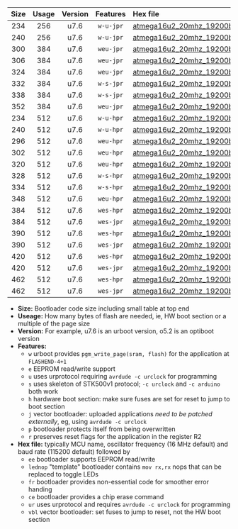 |Size|Usage|Version|Features|Hex file|
|:-:|:-:|:-:|:-:|:--|
|234|256|u7.6|`w-u-jpr`|[atmega16u2_20mhz_19200bps_ur_vbl.hex](https://raw.githubusercontent.com/stefanrueger/urboot/main/atmega16u2_20mhz_19200bps_ur_vbl.hex)|
|240|256|u7.6|`w-u-jpr`|[atmega16u2_20mhz_19200bps_lednop_ur_vbl.hex](https://raw.githubusercontent.com/stefanrueger/urboot/main/atmega16u2_20mhz_19200bps_lednop_ur_vbl.hex)|
|300|384|u7.6|`weu-jpr`|[atmega16u2_20mhz_19200bps_ee_ur_vbl.hex](https://raw.githubusercontent.com/stefanrueger/urboot/main/atmega16u2_20mhz_19200bps_ee_ur_vbl.hex)|
|306|384|u7.6|`weu-jpr`|[atmega16u2_20mhz_19200bps_ee_lednop_ur_vbl.hex](https://raw.githubusercontent.com/stefanrueger/urboot/main/atmega16u2_20mhz_19200bps_ee_lednop_ur_vbl.hex)|
|324|384|u7.6|`weu-jpr`|[atmega16u2_20mhz_19200bps_ee_lednop_fr_ur_vbl.hex](https://raw.githubusercontent.com/stefanrueger/urboot/main/atmega16u2_20mhz_19200bps_ee_lednop_fr_ur_vbl.hex)|
|332|384|u7.6|`w-s-jpr`|[atmega16u2_20mhz_19200bps_vbl.hex](https://raw.githubusercontent.com/stefanrueger/urboot/main/atmega16u2_20mhz_19200bps_vbl.hex)|
|338|384|u7.6|`w-s-jpr`|[atmega16u2_20mhz_19200bps_lednop_vbl.hex](https://raw.githubusercontent.com/stefanrueger/urboot/main/atmega16u2_20mhz_19200bps_lednop_vbl.hex)|
|352|384|u7.6|`weu-jpr`|[atmega16u2_20mhz_19200bps_ee_lednop_fr_ce_ur_vbl.hex](https://raw.githubusercontent.com/stefanrueger/urboot/main/atmega16u2_20mhz_19200bps_ee_lednop_fr_ce_ur_vbl.hex)|
|234|512|u7.6|`w-u-hpr`|[atmega16u2_20mhz_19200bps_ur.hex](https://raw.githubusercontent.com/stefanrueger/urboot/main/atmega16u2_20mhz_19200bps_ur.hex)|
|240|512|u7.6|`w-u-hpr`|[atmega16u2_20mhz_19200bps_lednop_ur.hex](https://raw.githubusercontent.com/stefanrueger/urboot/main/atmega16u2_20mhz_19200bps_lednop_ur.hex)|
|296|512|u7.6|`weu-hpr`|[atmega16u2_20mhz_19200bps_ee_ur.hex](https://raw.githubusercontent.com/stefanrueger/urboot/main/atmega16u2_20mhz_19200bps_ee_ur.hex)|
|302|512|u7.6|`weu-hpr`|[atmega16u2_20mhz_19200bps_ee_lednop_ur.hex](https://raw.githubusercontent.com/stefanrueger/urboot/main/atmega16u2_20mhz_19200bps_ee_lednop_ur.hex)|
|320|512|u7.6|`weu-hpr`|[atmega16u2_20mhz_19200bps_ee_lednop_fr_ur.hex](https://raw.githubusercontent.com/stefanrueger/urboot/main/atmega16u2_20mhz_19200bps_ee_lednop_fr_ur.hex)|
|328|512|u7.6|`w-s-hpr`|[atmega16u2_20mhz_19200bps.hex](https://raw.githubusercontent.com/stefanrueger/urboot/main/atmega16u2_20mhz_19200bps.hex)|
|334|512|u7.6|`w-s-hpr`|[atmega16u2_20mhz_19200bps_lednop.hex](https://raw.githubusercontent.com/stefanrueger/urboot/main/atmega16u2_20mhz_19200bps_lednop.hex)|
|348|512|u7.6|`weu-hpr`|[atmega16u2_20mhz_19200bps_ee_lednop_fr_ce_ur.hex](https://raw.githubusercontent.com/stefanrueger/urboot/main/atmega16u2_20mhz_19200bps_ee_lednop_fr_ce_ur.hex)|
|384|512|u7.6|`wes-hpr`|[atmega16u2_20mhz_19200bps_ee.hex](https://raw.githubusercontent.com/stefanrueger/urboot/main/atmega16u2_20mhz_19200bps_ee.hex)|
|384|512|u7.6|`wes-jpr`|[atmega16u2_20mhz_19200bps_ee_vbl.hex](https://raw.githubusercontent.com/stefanrueger/urboot/main/atmega16u2_20mhz_19200bps_ee_vbl.hex)|
|390|512|u7.6|`wes-hpr`|[atmega16u2_20mhz_19200bps_ee_lednop.hex](https://raw.githubusercontent.com/stefanrueger/urboot/main/atmega16u2_20mhz_19200bps_ee_lednop.hex)|
|390|512|u7.6|`wes-jpr`|[atmega16u2_20mhz_19200bps_ee_lednop_vbl.hex](https://raw.githubusercontent.com/stefanrueger/urboot/main/atmega16u2_20mhz_19200bps_ee_lednop_vbl.hex)|
|420|512|u7.6|`wes-hpr`|[atmega16u2_20mhz_19200bps_ee_lednop_fr.hex](https://raw.githubusercontent.com/stefanrueger/urboot/main/atmega16u2_20mhz_19200bps_ee_lednop_fr.hex)|
|420|512|u7.6|`wes-jpr`|[atmega16u2_20mhz_19200bps_ee_lednop_fr_vbl.hex](https://raw.githubusercontent.com/stefanrueger/urboot/main/atmega16u2_20mhz_19200bps_ee_lednop_fr_vbl.hex)|
|462|512|u7.6|`wes-hpr`|[atmega16u2_20mhz_19200bps_ee_lednop_fr_ce.hex](https://raw.githubusercontent.com/stefanrueger/urboot/main/atmega16u2_20mhz_19200bps_ee_lednop_fr_ce.hex)|
|462|512|u7.6|`wes-jpr`|[atmega16u2_20mhz_19200bps_ee_lednop_fr_ce_vbl.hex](https://raw.githubusercontent.com/stefanrueger/urboot/main/atmega16u2_20mhz_19200bps_ee_lednop_fr_ce_vbl.hex)|

- **Size:** Bootloader code size including small table at top end
- **Useage:** How many bytes of flash are needed, ie, HW boot section or a multiple of the page size
- **Version:** For example, u7.6 is an urboot version, o5.2 is an optiboot version
- **Features:**
  + `w` urboot provides `pgm_write_page(sram, flash)` for the application at `FLASHEND-4+1`
  + `e` EEPROM read/write support
  + `u` uses urprotocol requiring `avrdude -c urclock` for programming
  + `s` uses skeleton of STK500v1 protocol; `-c urclock` and `-c arduino` both work
  + `h` hardware boot section: make sure fuses are set for reset to jump to boot section
  + `j` vector bootloader: uploaded applications *need to be patched externally*, eg, using `avrdude -c urclock`
  + `p` bootloader protects itself from being overwritten
  + `r` preserves reset flags for the application in the register R2
- **Hex file:** typically MCU name, oscillator frequency (16 MHz default) and baud rate (115200 default) followed by
  + `ee` bootloader supports EEPROM read/write
  + `lednop` "template" bootloader contains `mov rx,rx` nops that can be replaced to toggle LEDs
  + `fr` bootloader provides non-essential code for smoother error handing
  + `ce` bootloader provides a chip erase command
  + `ur` uses urprotocol and requires `avrdude -c urclock` for programming
  + `vbl` vector bootloader: set fuses to jump to reset, not the HW boot section

